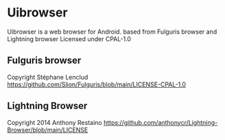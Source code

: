 # Uibrowser

Uibrowser is a web browser for Android. based from Fulguris browser and Lightning browser
Licensed under CPAL-1.0

## Fulguris browser
Copyright Stéphane Lenclud
https://github.com/Slion/Fulguris/blob/main/LICENSE-CPAL-1.0

## Lightning Browser
Copyright 2014 Anthony Restaino
https://github.com/anthonycr/Lightning-Browser/blob/main/LICENSE
